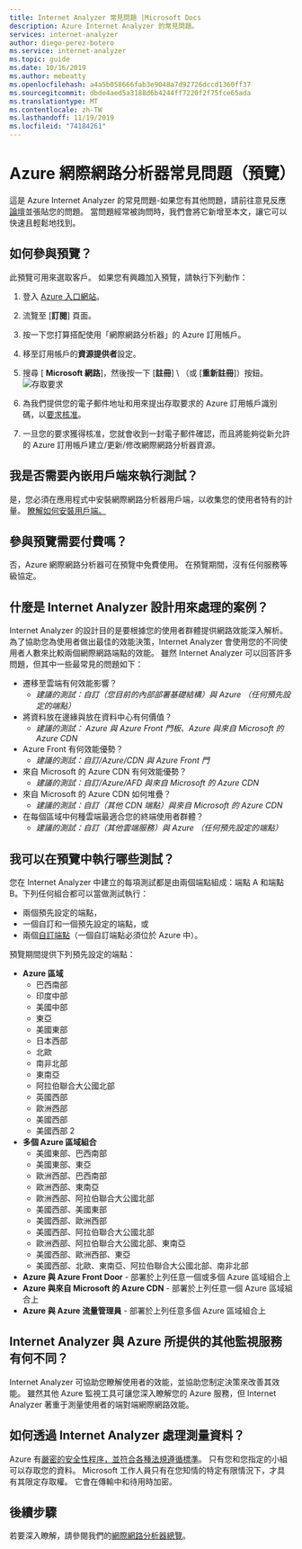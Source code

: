```yaml
---
title: Internet Analyzer 常見問題 |Microsoft Docs
description: Azure Internet Analyzer 的常見問題。
services: internet-analyzer
author: diego-perez-botero
ms.service: internet-analyzer
ms.topic: guide
ms.date: 10/16/2019
ms.author: mebeatty
ms.openlocfilehash: a4a5b058666fab3e9048a7d92726dccd1360ff37
ms.sourcegitcommit: dbde4aed5a3188d6b4244ff7220f2f75fce65ada
ms.translationtype: MT
ms.contentlocale: zh-TW
ms.lasthandoff: 11/19/2019
ms.locfileid: "74184261"
---
```

# <a name="azure-internet-analyzer-faq-preview"></a>Azure 網際網路分析器常見問題（預覽）

這是 Azure Internet Analyzer 的常見問題-如果您有其他問題，請前往意見反應[論壇](https://aka.ms/internetAnalyzerFeedbackForum)並張貼您的問題。 當問題經常被詢問時，我們會將它新增至本文，讓它可以快速且輕鬆地找到。

## <a name="how-do-i-participate-in-the-preview"></a>如何參與預覽？

此預覽可用來選取客戶。 如果您有興趣加入預覽，請執行下列動作：

1. 登入 [Azure 入口網站](https://ms.portal.azure.com)。
2. 流覽至 [**訂閱**] 頁面。
3. 按一下您打算搭配使用「網際網路分析器」的 Azure 訂用帳戶。
4. 移至訂用帳戶的**資源提供者**設定。
5. 搜尋 [ **Microsoft 網路**]，然後按一下 [**註冊**] \ （或 [**重新註冊**]）按鈕。
![存取要求](./media/ia-faq/request-preview-access.png)

6. 為我們提供您的電子郵件地址和用來提出存取要求的 Azure 訂用帳戶識別碼，以[要求核准](https://aka.ms/internetAnalyzerContact)。
7. 一旦您的要求獲得核准，您就會收到一封電子郵件確認，而且將能夠從新允許的 Azure 訂用帳戶建立/更新/修改網際網路分析器資源。

## <a name="do-i-need-to-embed-the-client-to-run-a-test"></a>我是否需要內嵌用戶端來執行測試？

是，您必須在應用程式中安裝網際網路分析器用戶端，以收集您的使用者特有的計量。 [瞭解如何安裝用戶端。](internet-analyzer-embed-client.md) 

## <a name="do-i-get-billed-for-participating-in-the-preview"></a>參與預覽需要付費嗎？
否，Azure 網際網路分析器可在預覽中免費使用。 在預覽期間，沒有任何服務等級協定。

## <a name="what-scenarios-is-internet-analyzer-designed-to-address"></a>什麼是 Internet Analyzer 設計用來處理的案例？

Internet Analyzer 的設計目的是要根據您的使用者群體提供網路效能深入解析。 為了協助您為使用者做出最佳的效能決策，Internet Analyzer 會使用您的不同使用者人數來比較兩個網際網路端點的效能。 雖然 Internet Analyzer 可以回答許多問題，但其中一些最常見的問題如下：

* 遷移至雲端有何效能影響？ 
    * *建議的測試：自訂（您目前的內部部署基礎結構）與 Azure （任何預先設定的端點）*
* 將資料放在邊緣與放在資料中心有何價值？ 
    *  *建議的測試： Azure 與 Azure Front 門板、Azure 與來自 Microsoft 的 Azure CDN*
* Azure Front 有何效能優勢？
    *  *建議的測試：自訂/Azure/CDN 與 Azure Front 門*
* 來自 Microsoft 的 Azure CDN 有何效能優勢？ 
    *  *建議的測試：自訂/Azure/AFD 與來自 Microsoft 的 Azure CDN*
* 來自 Microsoft 的 Azure CDN 如何堆疊？ 
    *  *建議的測試：自訂（其他 CDN 端點）與來自 Microsoft 的 Azure CDN*
* 在每個區域中何種雲端最適合您的終端使用者群體？ 
    *  *建議的測試：自訂（其他雲端服務）與 Azure （任何預先設定的端點）*

## <a name="which-tests-can-i-run-in-preview"></a>我可以在預覽中執行哪些測試？

您在 Internet Analyzer 中建立的每項測試都是由兩個端點組成：端點 A 和端點 B。下列任何組合都可以當做測試執行：  
* 兩個預先設定的端點，
* 一個自訂和一個預先設定的端點，或
* 兩個[自訂端點](internet-analyzer-custom-endpoint.md)（一個自訂端點必須位於 Azure 中）。

預覽期間提供下列預先設定的端點：
* **Azure 區域**
    * 巴西南部
    * 印度中部
    * 美國中部
    * 東亞
    * 美國東部
    * 日本西部
    * 北歐
    * 南非北部
    * 東南亞
    * 阿拉伯聯合大公國北部
    * 英國西部  
    * 歐洲西部
    * 美國西部
    * 美國西部 2
* **多個 Azure 區域組合**
    * 美國東部、巴西南部
    * 美國東部、東亞
    * 歐洲西部、巴西南部
    * 歐洲西部、東南亞
    * 歐洲西部、阿拉伯聯合大公國北部
    * 美國西部、美國東部
    * 美國西部、歐洲西部
    * 美國西部、阿拉伯聯合大公國北部
    * 歐洲西部、阿拉伯聯合大公國北部、東南亞
    * 美國西部、歐洲西部、東亞
    * 美國西部、北歐、東南亞、阿拉伯聯合大公國北部、南非北部 
* **Azure 與 Azure Front Door** - 部署於上列任意一個或多個 Azure 區域組合上
* **Azure 與來自 Microsoft 的 Azure CDN** - 部署於上列任意一個 Azure 區域組合上
* **Azure 與 Azure 流量管理員** - 部署於上列任意多個 Azure 區域組合上

## <a name="how-is-internet-analyzer-different-from-other-monitoring-services-provided-by-azure"></a>Internet Analyzer 與 Azure 所提供的其他監視服務有何不同？

Internet Analyzer 可協助您瞭解使用者的效能，並協助您制定決策來改善其效能。 雖然其他 Azure 監視工具可讓您深入瞭解您的 Azure 服務，但 Internet Analyzer 著重于測量使用者的端對端網際網路效能。

## <a name="how-is-measurement-data-handled-by-internet-analyzer"></a>如何透過 Internet Analyzer 處理測量資料？

Azure 有[嚴密的安全性程序，並符合各種法規遵循標準](https://azure.microsoft.com/support/trust-center/)。 只有您和您指定的小組可以存取您的資料。 Microsoft 工作人員只有在您知情的特定有限情況下，才具有其限定存取權。 它會在傳輸中和待用時加密。

## <a name="next-steps"></a>後續步驟

若要深入瞭解，請參閱我們的[網際網路分析器總覽](internet-analyzer-overview.md)。
